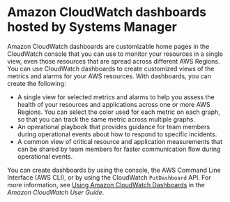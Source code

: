 # Amazon CloudWatch dashboards hosted by Systems Manager<a name="systems-manager-cloudwatch-dashboards"></a>

Amazon CloudWatch dashboards are customizable home pages in the CloudWatch console that you can use to monitor your resources in a single view, even those resources that are spread across different AWS Regions\. You can use CloudWatch dashboards to create customized views of the metrics and alarms for your AWS resources\. With dashboards, you can create the following:
+ A single view for selected metrics and alarms to help you assess the health of your resources and applications across one or more AWS Regions\. You can select the color used for each metric on each graph, so that you can track the same metric across multiple graphs\.
+ An operational playbook that provides guidance for team members during operational events about how to respond to specific incidents\.
+ A common view of critical resource and application measurements that can be shared by team members for faster communication flow during operational events\.

You can create dashboards by using the console, the AWS Command Line Interface \(AWS CLI\), or by using the CloudWatch `PutDashboard` API\. For more information, see [Using Amazon CloudWatch Dashboards](https://docs.aws.amazon.com/AmazonCloudWatch/latest/monitoring/CloudWatch_Dashboards.html) in the *Amazon CloudWatch User Guide*\.